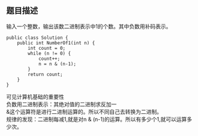 ## 题目描述

输入一个整数，输出该数二进制表示中1的个数。其中负数用补码表示。<br />

```
public class Solution {
    public int NumberOf1(int n) {
		int count = 0;
        while (n != 0) {
            count++;
            n = n & (n-1);
        }
        return count;
    }
}
```
可见计算机基础的重要性<br />
负数用二进制表示：其绝对值的二进制求反加一<br />
&这个运算符是进行二进制运算的。所以不同自己去转换为二进制。<br />
规律的发现：二进制每减1,就是对n & (n-1)的运算。所以有多少个1,就可以运算多少次。<br />
